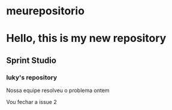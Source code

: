 # meurepositorio

# Hello, this is my new repository
## Sprint Studio
### Iuky's repository

Nossa equipe resolveu o problema ontem

Vou fechar a issue 2